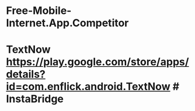 # Free-Mobile-Internet.App.Competitor
# TextNow https://play.google.com/store/apps/details?id=com.enflick.android.TextNow # InstaBridge
